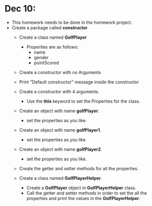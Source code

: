 # Dec 10:

- This homework needs to be done in the homework project.
- Create a package called **constructor**
  - Create a class named **GolfPlayer**
    - Properties are as follows:
      - name
      - gender
      - pointScored
  -   Create a constructor with no Arguments
    - Print "Default constructor" message inside the constructor

  - Create a constructor with 4 arguments.
    - Use the **this** keyword to set the Properties for the class.
  - Create an object with name **golfPlayer**.
    - set the properties as you like.
  - Create an object with name **golfPlayer1**.
    - set the properties as you like.
  - Create an object with name **golfPlayer2**.
    - set the properties as you like.
  - Create the getter and setter methods for all the properties.
  - Create a class named **GolfPlayerHelper**.
    - Create a **GolfPlayer** object in **GolfPlayerHelper** class.
    - Call the getter and setter methods in order to set the all the properties and print the values in the **GolfPlayerHelper**.
